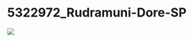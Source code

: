 # 5322972\_Rudramuni-Dore-SP



<img src="https://github.com/Rudramuni4628/5322972\_Rudramuni-Dore-SP/blob/main/SDLC/5322972\_Rudramuni%20Dore%20SP.png">


